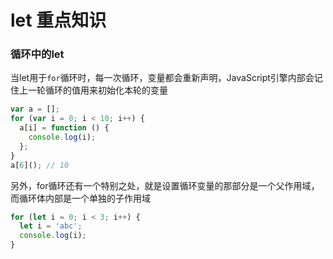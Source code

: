 # let 重点知识

### 循环中的let
当let用于`for`循环时，每一次循环，变量都会重新声明，JavaScript引擎内部会记住上一轮循环的值用来初始化本轮的变量
```javascript
var a = [];
for (var i = 0; i < 10; i++) {
  a[i] = function () {
    console.log(i);
  };
}
a[6](); // 10
```
另外，for循环还有一个特别之处，就是设置循环变量的那部分是一个父作用域，而循环体内部是一个单独的子作用域
```javascript
for (let i = 0; i < 3; i++) {
  let i = 'abc';
  console.log(i);
}
```
